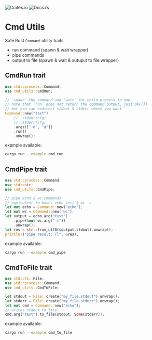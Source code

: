 ![Crates.io](https://img.shields.io/crates/v/cmd-utils?style=for-the-badge)
![Docs.rs](https://img.shields.io/docsrs/cmd-utils/0.2.0?style=for-the-badge)

# Cmd Utils

Safe Rust `Command` utility traits
- run command (spawn & wait wrapper)
- pipe commands
- output to file (spawn & wait & outuput to file wrapper)

## CmdRun trait
```rust
use std::process::Command;
use cmd_utils::CmdRun;

// `spawn` the command and `wait` for child process to end
// note that `run` does not return the command output, just Ok(())
// but you can redirect stdout & stderr where you want
Command::new("test")
    // .stdout(cfg)
    // .stderr(cfg)
    .args(["-n", "a"])
    .run()
    .unwrap();
```

example available:
```bash
cargo run --example cmd_run
```

## CmdPipe trait
```rust
use std::process::Command;
use std::str;
use cmd_utils::CmdPipe;

// pipe echo & wc commands
// equivalent to bash: echo test | wc -c
let mut echo = Command::new("echo");
let mut wc = Command::new("wc");
let output = echo.arg("test")
    .pipe(&mut wc.arg("-c"))
    .unwrap();
let res = str::from_utf8(&output.stdout).unwrap();
println!("pipe result: {}", &res);
```

example available:
```bash
cargo run --example cmd_pipe
```

## CmdToFile trait
```rust
use std::fs::File;
use std::process::Command;
use cmd_utils::CmdToFile;

let stdout = File::create("my_file.stdout").unwrap();
let stderr = File::create("my_file.stderr").unwrap();
let mut cmd = Command::new("echo");
// writes stdout to file
cmd.arg("test").to_file(stdout, Some(stderr));
```

example available:
```bash
cargo run --example cmd_to_file
```
